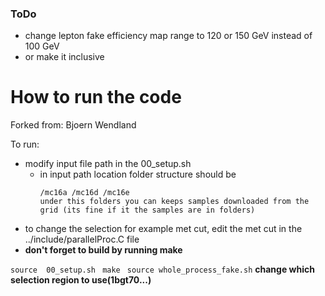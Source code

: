 ### ToDo
  - change lepton fake efficiency map range to 120 or 150 GeV instead of 100 GeV 
  - or make it inclusive

# How to run the code
Forked from: Bjoern Wendland


To run:
   * modify input file path in the 00_setup.sh
     - in input path location folder structure should be 
       ```
       /mc16a /mc16d /mc16e
       under this folders you can keeps samples downloaded from the grid (its fine if it the samples are in folders)

       ```
   * to change the selection for example met cut, edit the met cut in the ../include/parallelProc.C file
   * **don't forget to build by running make**
   
   `source  00_setup.sh`
   ` make`
   ` source whole_process_fake.sh` **change which selection region to use(1bgt70...)**
